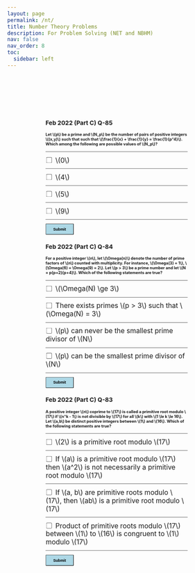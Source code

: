 ```yaml
---
layout: page
permalink: /nt/
title: Number Theory Problems
description: For Problem Solving (NET and NBHM)
nav: false
nav_order: 8
toc:
  sidebar: left
---
```

<html>
    <head>
    <style type="text/css">
        .riHide {
  display: none;
}
.ri-alert-success {
  position: relative;
  padding: .75rem 1.25rem;
  margin: 1rem;
  border: 1px solid transparent;
  border-radius: .25rem;
  color: #155724;
  background-color: #d4edda;
  border-color: #c3e6cb;
}
.ri-alert-danger {
   position: relative;
  padding: .75rem 1.25rem;
  margin: 1rem;
  border: 1px solid transparent;
  border-radius: .25rem;
  color: #ce4f4f;
  background-color: #edd4d4;
  border-color: #edd4d4;
}
</style>
<div style='transform: scale(0.65); position: relative; top: -190px;'>

  <h2>Feb 2022 (Part C) Q-85</h2>
  <p>
  <h4>Let \(p\) be a prime and \(N_p\) be the number of pairs of positive integers \((x,y)\) such that such that \(\frac{1}{x} + \frac{1}{y} = \frac{1}{p^4}\). Which among the following are possible values of \(N_p\)?</h4>
  <!-- <p>Choose 1 answer</p> -->
  <hr />

  <div id='block-feb2022Q851' style='padding: 1.0px;'>
    <label for='option-feb2022Q851' style=' padding: .5px; font-size: 1.5rem;'>
      <input type='checkbox' name='option' id='option-feb2022Q851' style='transform: scale(1.6); margin-right: 10px; vertical-align: middle; margin-top: -2px;' />
      \(0\)</label>
  </div>
  <hr />

  <div id='block-feb2022Q852' style='padding: 1.0px;'>
    <label for='option-feb2022Q852' style=' padding: .5px; font-size: 1.5rem;'>
      <input type='checkbox' name='option' id='option-feb2022Q852' style='transform: scale(1.6); margin-right: 10px; vertical-align: middle; margin-top: -2px;' />
      \(4\)</label>
  </div>
  <hr />

  <div id='block-feb2022Q853' style='padding: 1.0px;'>
    <label for='option-feb2022Q853' style=' padding: .5px; font-size: 1.5rem;'>
      <input type='checkbox' name='option' id='option-feb2022Q853' style='transform: scale(1.6); margin-right: 10px; vertical-align: middle; margin-top: -2px;' />
      \(5\)</label>
  </div>
  <hr />

  <div id='block-feb2022Q854' style='padding: 1.0px;'>
    <label for='option-feb2022Q854' style=' padding: .5px; font-size: 1.5rem;'>
      <input type='checkbox' name='option' id='option-feb2022Q854' style='transform: scale(1.6); margin-right: 10px; vertical-align: middle; margin-top: -2px;' />
      \(9\)</label>
  </div>
  <hr />
  <button type='button' onclick='displayAnswerfeb2022Q85()' style='width: 100px; height: 40px; border-radius: 3px; background-color: lightblue; font-weight: 700;'>Submit</button>
  <div id="rfeb2022Q85Correct" class="riHide ri-alert-success">
    Correct
  </div>
  <div id="rfeb2022Q85Incorrect" class="riHide ri-alert-danger">
    In-correct
  </div>

<p>

  <h2>Feb 2022 (Part C) Q-84</h2>
  <p>
  <h4>For a positive integer \(n\), let \(\Omega(n)\) denote the number of prime factors of \(n\) counted with multiplicity. For instance, \(\Omega(3) = 1\), \(\Omega(6) = \Omega(9) = 2\). Let \(p > 3\) be a prime number and let \(N = p(p+2)(p+4)\). Which of the following statements are true?</h4>
  <!-- <p>Choose 1 answer</p> -->
  <hr />

  <div id='block-feb2022Q841' style='padding: 1.0px;'>
    <label for='option-feb2022Q841' style=' padding: .5px; font-size: 1.5rem;'>
      <input type='checkbox' name='option' id='option-feb2022Q841' style='transform: scale(1.6); margin-right: 10px; vertical-align: middle; margin-top: -2px;' />
      \(\Omega(N) \ge 3\)</label>
  </div>
  <hr />

  <div id='block-feb2022Q842' style='padding: 1.0px;'>
    <label for='option-feb2022Q842' style=' padding: .5px; font-size: 1.5rem;'>
      <input type='checkbox' name='option' id='option-feb2022Q842' style='transform: scale(1.6); margin-right: 10px; vertical-align: middle; margin-top: -2px;' />
      There exists primes \(p > 3\) such that \(\Omega(N) = 3\)</label>
  </div>
  <hr />

  <div id='block-feb2022Q843' style='padding: 1.0px;'>
    <label for='option-feb2022Q843' style=' padding: .5px; font-size: 1.5rem;'>
      <input type='checkbox' name='option' id='option-feb2022Q843' style='transform: scale(1.6); margin-right: 10px; vertical-align: middle; margin-top: -2px;' />
      \(p\) can never be the smallest prime divisor of \(N\)</label>
  </div>
  <hr />

  <div id='block-feb2022Q844' style='padding: 1.0px;'>
    <label for='option-feb2022Q844' style=' padding: .5px; font-size: 1.5rem;'>
      <input type='checkbox' name='option' id='option-feb2022Q844' style='transform: scale(1.6); margin-right: 10px; vertical-align: middle; margin-top: -2px;' />
      \(p\) can be the smallest prime divisor of \(N\)</label>
  </div>
  <hr />
  <button type='button' onclick='displayAnswerfeb2022Q84()' style='width: 100px; height: 40px; border-radius: 3px; background-color: lightblue; font-weight: 700;'>Submit</button>
  <div id="rfeb2022Q84Correct" class="riHide ri-alert-success">
    Correct
  </div>
  <div id="rfeb2022Q84Incorrect" class="riHide ri-alert-danger">
    In-correct
  </div>
<p>

  <h2>Feb 2022 (Part C) Q-83</h2>
  <p>
  <h4>A positive integer \(n\) coprime to \(17\) is called a primitive root modulo \(17\) if \(n^k - 1\) is not divisible by \(17\) for all \(k\) with \(1 \le k \le 16\). Let \(a,b\) be distinct positive integers between \(1\) and \(16\). Which of the following statements are true?</h4>
  <!-- <p>Choose 1 answer</p> -->
  <hr />

  <div id='block-feb2022Q831' style='padding: 1.0px;'>
    <label for='option-feb2022Q831' style=' padding: .5px; font-size: 1.5rem;'>
      <input type='checkbox' name='option' id='option-feb2022Q831' style='transform: scale(1.6); margin-right: 10px; vertical-align: middle; margin-top: -2px;' />
      \(2\) is a primitive root modulo \(17\)</label>
  </div>
  <hr />

  <div id='block-feb2022Q832' style='padding: 1.0px;'>
    <label for='option-feb2022Q832' style=' padding: .5px; font-size: 1.5rem;'>
      <input type='checkbox' name='option' id='option-feb2022Q832' style='transform: scale(1.6); margin-right: 10px; vertical-align: middle; margin-top: -2px;' />
      If \(a\) is a primitive root modulo \(17\) then \(a^2\) is not necessarily a primitive root modulo \(17\)</label>
  </div>
  <hr />

  <div id='block-feb2022Q833' style='padding: 1.0px;'>
    <label for='option-feb2022Q833' style=' padding: .5px; font-size: 1.5rem;'>
      <input type='checkbox' name='option' id='option-feb2022Q833' style='transform: scale(1.6); margin-right: 10px; vertical-align: middle; margin-top: -2px;' />
      If \(a, b\) are primitive roots modulo \(17\), then \(ab\) is a primitive root modulo \(17\)</label>
  </div>
  <hr />

  <div id='block-feb2022Q834' style='padding: 1.0px;'>
    <label for='option-feb2022Q834' style=' padding: .5px; font-size: 1.5rem;'>
      <input type='checkbox' name='option' id='option-feb2022Q834' style='transform: scale(1.6); margin-right: 10px; vertical-align: middle; margin-top: -2px;' />
      Product of primitive roots modulo \(17\) between \(1\) to \(16\) is congruent to \(1\) modulo \(17\)</label>
  </div>
  <hr />
  <button type='button' onclick='displayAnswerfeb2022Q83()' style='width: 100px; height: 40px; border-radius: 3px; background-color: lightblue; font-weight: 700;'>Submit</button>
  <div id="rfeb2022Q83Correct" class="riHide ri-alert-success">
    Correct
  </div>
  <div id="rfeb2022Q83Incorrect" class="riHide ri-alert-danger">
    In-correct
  </div>

<!-- <a id='showanswer1'></a> -->
<script>
  //    The function evaluates the answer and displays result
  function displayAnswerfeb2022Q85() {
    rfeb2022Q85_addClass(document.getElementById('rfeb2022Q85Correct'), 'riHide', );
  rfeb2022Q85_addClass(document.getElementById('rfeb2022Q85Incorrect'), 'riHide', );
    if (!document.getElementById('option-feb2022Q851').checked
    && !document.getElementById('option-feb2022Q852').checked
    && !document.getElementById('option-feb2022Q853').checked
    && document.getElementById('option-feb2022Q854').checked
    ) {
      rfeb2022Q85_removeClass(document.getElementById('rfeb2022Q85Correct'), 'riHide', )
    }
    else {
    rfeb2022Q85_removeClass(document.getElementById('rfeb2022Q85Incorrect'), 'riHide', );
  }
  }
   function rfeb2022Q85_hasClass(ele, cls) {
  return !!ele.className.match(new RegExp('(\\s|^)' + cls + '(\\s|$)'));
}
function rfeb2022Q85_addClass(ele, cls) {
  if (!rfeb2022Q85_hasClass(ele, cls)) ele.className += " " + cls;
}
    function rfeb2022Q85_removeClass(ele, cls) {
  if (rfeb2022Q85_hasClass(ele, cls)) {
    var reg = new RegExp('(\\s|^)' + cls + '(\\s|$)');
    ele.className = ele.className.replace(reg, ' ');
  }
}
function displayAnswerfeb2022Q84() {
  rfeb2022Q84_addClass(document.getElementById('rfeb2022Q84Correct'), 'riHide', );
  rfeb2022Q84_addClass(document.getElementById('rfeb2022Q84Incorrect'), 'riHide', );
    if (document.getElementById('option-feb2022Q841').checked
    && !document.getElementById('option-feb2022Q842').checked
    && document.getElementById('option-feb2022Q843').checked
    && !document.getElementById('option-feb2022Q844').checked
    ) {
      rfeb2022Q84_removeClass(document.getElementById('rfeb2022Q84Correct'), 'riHide', )
    }
    else {
    rfeb2022Q84_removeClass(document.getElementById('rfeb2022Q84Incorrect'), 'riHide', );
  }
  }
   function rfeb2022Q84_hasClass(ele, cls) {
  return !!ele.className.match(new RegExp('(\\s|^)' + cls + '(\\s|$)'));
}
function rfeb2022Q84_addClass(ele, cls) {
  if (!rfeb2022Q84_hasClass(ele, cls)) ele.className += " " + cls;
}
    function rfeb2022Q84_removeClass(ele, cls) {
  if (rfeb2022Q84_hasClass(ele, cls)) {
    var reg = new RegExp('(\\s|^)' + cls + '(\\s|$)');
    ele.className = ele.className.replace(reg, ' ');
  }
}
function displayAnswerfeb2022Q83() {
  rfeb2022Q83_addClass(document.getElementById('rfeb2022Q83Correct'), 'riHide', );
  rfeb2022Q83_addClass(document.getElementById('rfeb2022Q83Incorrect'), 'riHide', );
    if (!document.getElementById('option-feb2022Q831').checked
    && document.getElementById('option-feb2022Q832').checked
    && !document.getElementById('option-feb2022Q833').checked
    && document.getElementById('option-feb2022Q834').checked
    ) {
      rfeb2022Q83_removeClass(document.getElementById('rfeb2022Q83Correct'), 'riHide', )
    }
    else {
    rfeb2022Q83_removeClass(document.getElementById('rfeb2022Q83Incorrect'), 'riHide', );
  }
  }
   function rfeb2022Q83_hasClass(ele, cls) {
  return !!ele.className.match(new RegExp('(\\s|^)' + cls + '(\\s|$)'));
}
function rfeb2022Q83_addClass(ele, cls) {
  if (!rfeb2022Q83_hasClass(ele, cls)) ele.className += " " + cls;
}
    function rfeb2022Q83_removeClass(ele, cls) {
  if (rfeb2022Q83_hasClass(ele, cls)) {
    var reg = new RegExp('(\\s|^)' + cls + '(\\s|$)');
    ele.className = ele.className.replace(reg, ' ');
  }
}
</script>
<html/>